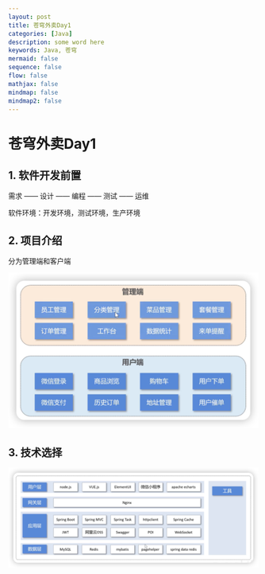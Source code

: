 ```yaml
---
layout: post
title: 苍穹外卖Day1
categories: [Java]
description: some word here
keywords: Java, 苍穹
mermaid: false
sequence: false
flow: false
mathjax: false
mindmap: false
mindmap2: false
---
```


# 苍穹外卖Day1

## 1. 软件开发前置

需求 —— 设计 —— 编程 —— 测试 —— 运维

软件环境：开发环境，测试环境，生产环境

## 2. 项目介绍

分为管理端和客户端

![image-20240712下午85545121](https://github.com/ShadowOnYOU/images/blob/main/test202407122055038.png?raw=true)

## 3. 技术选择

![image-20240712下午85740995](https://github.com/ShadowOnYOU/images/blob/main/test202407122057018.png?raw=true)

